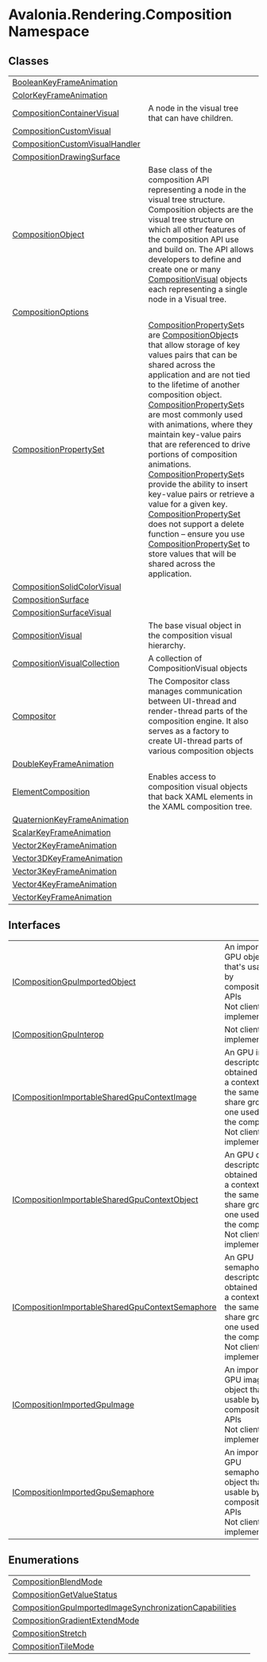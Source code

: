 # Avalonia.Rendering.Composition Namespace






## Classes
<table>
<tr>
<td><a href="T_Avalonia_Rendering_Composition_BooleanKeyFrameAnimation">BooleanKeyFrameAnimation</a></td>
<td> </td>
</tr>
<tr>
<td><a href="T_Avalonia_Rendering_Composition_ColorKeyFrameAnimation">ColorKeyFrameAnimation</a></td>
<td> </td>
</tr>
<tr>
<td><a href="T_Avalonia_Rendering_Composition_CompositionContainerVisual">CompositionContainerVisual</a></td>
<td>A node in the visual tree that can have children.</td>
</tr>
<tr>
<td><a href="T_Avalonia_Rendering_Composition_CompositionCustomVisual">CompositionCustomVisual</a></td>
<td> </td>
</tr>
<tr>
<td><a href="T_Avalonia_Rendering_Composition_CompositionCustomVisualHandler">CompositionCustomVisualHandler</a></td>
<td> </td>
</tr>
<tr>
<td><a href="T_Avalonia_Rendering_Composition_CompositionDrawingSurface">CompositionDrawingSurface</a></td>
<td> </td>
</tr>
<tr>
<td><a href="T_Avalonia_Rendering_Composition_CompositionObject">CompositionObject</a></td>
<td>Base class of the composition API representing a node in the visual tree structure. Composition objects are the visual tree structure on which all other features of the composition API use and build on. The API allows developers to define and create one or many <a href="T_Avalonia_Rendering_Composition_CompositionVisual">CompositionVisual</a> objects each representing a single node in a Visual tree.</td>
</tr>
<tr>
<td><a href="T_Avalonia_Rendering_Composition_CompositionOptions">CompositionOptions</a></td>
<td> </td>
</tr>
<tr>
<td><a href="T_Avalonia_Rendering_Composition_CompositionPropertySet">CompositionPropertySet</a></td>
<td><a href="T_Avalonia_Rendering_Composition_CompositionPropertySet">CompositionPropertySet</a>s are <a href="T_Avalonia_Rendering_Composition_CompositionObject">CompositionObject</a>s that allow storage of key values pairs that can be shared across the application and are not tied to the lifetime of another composition object. <a href="T_Avalonia_Rendering_Composition_CompositionPropertySet">CompositionPropertySet</a>s are most commonly used with animations, where they maintain key-value pairs that are referenced to drive portions of composition animations. <a href="T_Avalonia_Rendering_Composition_CompositionPropertySet">CompositionPropertySet</a>s provide the ability to insert key-value pairs or retrieve a value for a given key. <a href="T_Avalonia_Rendering_Composition_CompositionPropertySet">CompositionPropertySet</a> does not support a delete function – ensure you use <a href="T_Avalonia_Rendering_Composition_CompositionPropertySet">CompositionPropertySet</a> to store values that will be shared across the application.</td>
</tr>
<tr>
<td><a href="T_Avalonia_Rendering_Composition_CompositionSolidColorVisual">CompositionSolidColorVisual</a></td>
<td> </td>
</tr>
<tr>
<td><a href="T_Avalonia_Rendering_Composition_CompositionSurface">CompositionSurface</a></td>
<td> </td>
</tr>
<tr>
<td><a href="T_Avalonia_Rendering_Composition_CompositionSurfaceVisual">CompositionSurfaceVisual</a></td>
<td> </td>
</tr>
<tr>
<td><a href="T_Avalonia_Rendering_Composition_CompositionVisual">CompositionVisual</a></td>
<td>The base visual object in the composition visual hierarchy.</td>
</tr>
<tr>
<td><a href="T_Avalonia_Rendering_Composition_CompositionVisualCollection">CompositionVisualCollection</a></td>
<td>A collection of CompositionVisual objects</td>
</tr>
<tr>
<td><a href="T_Avalonia_Rendering_Composition_Compositor">Compositor</a></td>
<td>The Compositor class manages communication between UI-thread and render-thread parts of the composition engine. It also serves as a factory to create UI-thread parts of various composition objects</td>
</tr>
<tr>
<td><a href="T_Avalonia_Rendering_Composition_DoubleKeyFrameAnimation">DoubleKeyFrameAnimation</a></td>
<td> </td>
</tr>
<tr>
<td><a href="T_Avalonia_Rendering_Composition_ElementComposition">ElementComposition</a></td>
<td>Enables access to composition visual objects that back XAML elements in the XAML composition tree.</td>
</tr>
<tr>
<td><a href="T_Avalonia_Rendering_Composition_QuaternionKeyFrameAnimation">QuaternionKeyFrameAnimation</a></td>
<td> </td>
</tr>
<tr>
<td><a href="T_Avalonia_Rendering_Composition_ScalarKeyFrameAnimation">ScalarKeyFrameAnimation</a></td>
<td> </td>
</tr>
<tr>
<td><a href="T_Avalonia_Rendering_Composition_Vector2KeyFrameAnimation">Vector2KeyFrameAnimation</a></td>
<td> </td>
</tr>
<tr>
<td><a href="T_Avalonia_Rendering_Composition_Vector3DKeyFrameAnimation">Vector3DKeyFrameAnimation</a></td>
<td> </td>
</tr>
<tr>
<td><a href="T_Avalonia_Rendering_Composition_Vector3KeyFrameAnimation">Vector3KeyFrameAnimation</a></td>
<td> </td>
</tr>
<tr>
<td><a href="T_Avalonia_Rendering_Composition_Vector4KeyFrameAnimation">Vector4KeyFrameAnimation</a></td>
<td> </td>
</tr>
<tr>
<td><a href="T_Avalonia_Rendering_Composition_VectorKeyFrameAnimation">VectorKeyFrameAnimation</a></td>
<td> </td>
</tr>
</table>

## Interfaces
<table>
<tr>
<td><a href="T_Avalonia_Rendering_Composition_ICompositionGpuImportedObject">ICompositionGpuImportedObject</a></td>
<td>An imported GPU object that's usable by composition APIs<br /><Tag type="is-warning">Not client implementable.</Tag></td>
</tr>
<tr>
<td><a href="T_Avalonia_Rendering_Composition_ICompositionGpuInterop">ICompositionGpuInterop</a></td>
<td><Tag type="is-warning">Not client implementable.</Tag></td>
</tr>
<tr>
<td><a href="T_Avalonia_Rendering_Composition_ICompositionImportableSharedGpuContextImage">ICompositionImportableSharedGpuContextImage</a></td>
<td>An GPU image descriptor obtained from a context from the same share group as one used by the compositor<br /><Tag type="is-warning">Not client implementable.</Tag></td>
</tr>
<tr>
<td><a href="T_Avalonia_Rendering_Composition_ICompositionImportableSharedGpuContextObject">ICompositionImportableSharedGpuContextObject</a></td>
<td>An GPU object descriptor obtained from a context from the same share group as one used by the compositor<br /><Tag type="is-warning">Not client implementable.</Tag></td>
</tr>
<tr>
<td><a href="T_Avalonia_Rendering_Composition_ICompositionImportableSharedGpuContextSemaphore">ICompositionImportableSharedGpuContextSemaphore</a></td>
<td>An GPU semaphore descriptor obtained from a context from the same share group as one used by the compositor<br /><Tag type="is-warning">Not client implementable.</Tag></td>
</tr>
<tr>
<td><a href="T_Avalonia_Rendering_Composition_ICompositionImportedGpuImage">ICompositionImportedGpuImage</a></td>
<td>An imported GPU image object that's usable by composition APIs<br /><Tag type="is-warning">Not client implementable.</Tag></td>
</tr>
<tr>
<td><a href="T_Avalonia_Rendering_Composition_ICompositionImportedGpuSemaphore">ICompositionImportedGpuSemaphore</a></td>
<td>An imported GPU semaphore object that's usable by composition APIs<br /><Tag type="is-warning">Not client implementable.</Tag></td>
</tr>
</table>

## Enumerations
<table>
<tr>
<td><a href="T_Avalonia_Rendering_Composition_CompositionBlendMode">CompositionBlendMode</a></td>
<td> </td>
</tr>
<tr>
<td><a href="T_Avalonia_Rendering_Composition_CompositionGetValueStatus">CompositionGetValueStatus</a></td>
<td> </td>
</tr>
<tr>
<td><a href="T_Avalonia_Rendering_Composition_CompositionGpuImportedImageSynchronizationCapabilities">CompositionGpuImportedImageSynchronizationCapabilities</a></td>
<td> </td>
</tr>
<tr>
<td><a href="T_Avalonia_Rendering_Composition_CompositionGradientExtendMode">CompositionGradientExtendMode</a></td>
<td> </td>
</tr>
<tr>
<td><a href="T_Avalonia_Rendering_Composition_CompositionStretch">CompositionStretch</a></td>
<td> </td>
</tr>
<tr>
<td><a href="T_Avalonia_Rendering_Composition_CompositionTileMode">CompositionTileMode</a></td>
<td> </td>
</tr>
</table>
